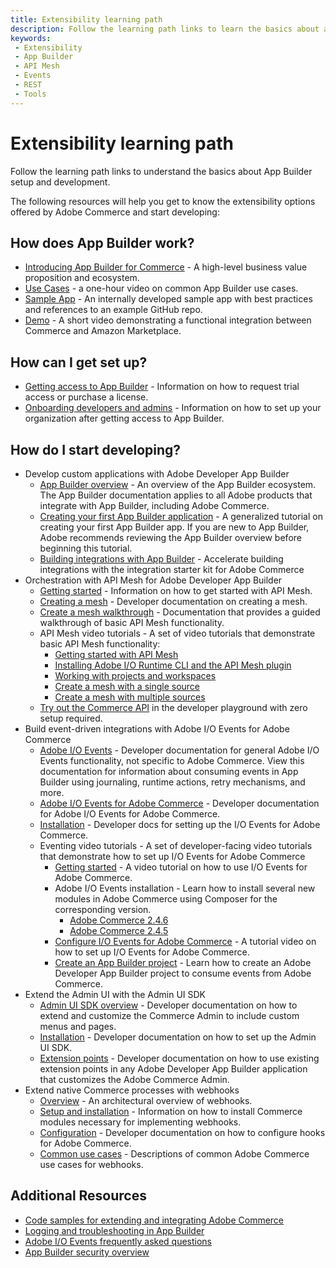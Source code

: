```yaml
---
title: Extensibility learning path
description: Follow the learning path links to learn the basics about app builder setup and development.
keywords:
 - Extensibility
 - App Builder
 - API Mesh
 - Events
 - REST
 - Tools
---
```


# Extensibility learning path

Follow the learning path links to understand the basics about App Builder setup and development.

The following resources will help you get to know the extensibility options offered by Adobe Commerce and start developing:

## How does App Builder work?

- [Introducing App Builder for Commerce](https://experienceleague.adobe.com/docs/commerce-learn/tutorials/adobe-developer-app-builder/introduction-to-app-builder.html) - A high-level business value proposition and ecosystem.
- [Use Cases](https://www.youtube.com/watch?v=spm90jwC94A&t=1s) - a one-hour video on common App Builder use cases.
- [Sample App](./amazon-sales-channel/index.md) - An internally developed sample app with best practices and references to an example GitHub repo.
- [Demo](https://experienceleague.adobe.com/docs/commerce-learn/tutorials/adobe-developer-app-builder/app-builder-functional-demonstration.html) - A short video demonstrating a functional integration between Commerce and Amazon Marketplace.

## How can I get set up?

- [Getting access to App Builder](https://developer.adobe.com/app-builder/docs/overview/getting_access/) - Information on how to request trial access or purchase a license.
- [Onboarding developers and admins](https://helpx.adobe.com/enterprise/using/manage-developers.html) - Information on how to set up your organization after getting access to App Builder.

## How do I start developing?

- Develop custom applications with Adobe Developer App Builder
  - [App Builder overview](https://developer.adobe.com/app-builder/docs/overview/) - An overview of the App Builder ecosystem. The App Builder documentation applies to all Adobe products that integrate with App Builder, including Adobe Commerce.
  - [Creating your first App Builder application](https://developer.adobe.com/app-builder/docs/getting_started/first_app/) - A generalized tutorial on creating your first App Builder app. If you are new to App Builder, Adobe recommends reviewing the App Builder overview before beginning this tutorial.
  - [Building integrations with App Builder](../starter-kit/integration/create-integration.md) - Accelerate building integrations with the integration starter kit for Adobe Commerce
- Orchestration with API Mesh for Adobe Developer App Builder
  - [Getting started](https://developer.adobe.com/graphql-mesh-gateway/gateway/getting-started/) - Information on how to get started with API Mesh.
  - [Creating a mesh](https://developer.adobe.com/graphql-mesh-gateway/gateway/create-mesh/) - Developer documentation on creating a mesh.
  - [Create a mesh walkthrough](https://developer.adobe.com/graphql-mesh-gateway/gateway/mesh_walkthrough/) - Documentation that provides a guided walkthrough of basic API Mesh functionality.
  - API Mesh video tutorials - A set of video tutorials that demonstrate basic API Mesh functionality:
    - [Getting started with API Mesh](https://experienceleague.adobe.com/docs/commerce-learn/tutorials/adobe-developer-app-builder/api-mesh/getting-started-api-mesh.html)
    - [Installing Adobe I/O Runtime CLI and the API Mesh plugin](https://experienceleague.adobe.com/docs/commerce-learn/tutorials/adobe-developer-app-builder/api-mesh/installing-aio-mesh-plugin.html)
    - [Working with projects and workspaces](https://experienceleague.adobe.com/docs/commerce-learn/tutorials/adobe-developer-app-builder/api-mesh/aio-projects-workspaces.html)
    - [Create a mesh with a single source](https://experienceleague.adobe.com/docs/commerce-learn/tutorials/adobe-developer-app-builder/api-mesh/graphql-single-source.html)
    - [Create a mesh with multiple sources](https://experienceleague.adobe.com/docs/commerce-learn/tutorials/adobe-developer-app-builder/api-mesh/graphql-multiple-source.html?lang=en)
  - [Try out the Commerce API](https://experienceleague.adobe.com/developer/commerce/storefront/playgrounds/commerce-services/) in the developer playground with zero setup required.
- Build event-driven integrations with Adobe I/O Events for Adobe Commerce
  - [Adobe I/O Events](https://developer.adobe.com/events/docs/) - Developer documentation for general Adobe I/O Events functionality, not specific to Adobe Commerce. View this documentation for information about consuming events in App Builder using journaling, runtime actions, retry mechanisms, and more.
  - [Adobe I/O Events for Adobe Commerce](https://developer.adobe.com/commerce/extensibility/events/) - Developer documentation for Adobe I/O Events for Adobe Commerce.
  - [Installation](https://developer.adobe.com/commerce/extensibility/events/installation/) - Developer docs for setting up the I/O Events for Adobe Commerce.
  - Eventing video tutorials - A set of developer-facing video tutorials that demonstrate how to set up I/O Events for Adobe Commerce
     - [Getting started](https://experienceleague.adobe.com/docs/commerce-learn/tutorials/adobe-developer-app-builder/io-events/getting-started-io-events.html) - A video tutorial on how to use I/O Events for Adobe Commerce.
     - Adobe I/O Events installation - Learn how to install several new modules in Adobe Commerce using Composer for the corresponding version.
       - [Adobe Commerce 2.4.6](https://experienceleague.adobe.com/docs/commerce-learn/tutorials/adobe-developer-app-builder/io-events/2-4-6-installation.html)
       - [Adobe Commerce 2.4.5](https://experienceleague.adobe.com/docs/commerce-learn/tutorials/adobe-developer-app-builder/io-events/2-4-5-installation.html)
     - [Configure I/O Events for Adobe Commerce](https://experienceleague.adobe.com/docs/commerce-learn/tutorials/adobe-developer-app-builder/io-events/configure-commerce.html) - A tutorial video on how to set up I/O Events for Adobe Commerce.
     - [Create an App Builder project](https://experienceleague.adobe.com/docs/commerce-learn/tutorials/adobe-developer-app-builder/io-events/create-app-builder-project.html) - Learn how to create an Adobe Developer App Builder project to consume events from Adobe Commerce.
- Extend the Admin UI with the Admin UI SDK
  - [Admin UI SDK overview](https://developer.adobe.com/commerce/extensibility/admin-ui-sdk/) - Developer documentation on how to extend and customize the Commerce Admin to include custom menus and pages.
  - [Installation](https://developer.adobe.com/commerce/extensibility/admin-ui-sdk/installation/) - Developer documentation on how to set up the Admin UI SDK.
  - [Extension points](https://developer.adobe.com/commerce/extensibility/admin-ui-sdk/extension-points/) - Developer documentation on how to use existing extension points in any Adobe Developer App Builder application that customizes the Adobe Commerce Admin.
- Extend native Commerce processes with webhooks
  - [Overview](https://developer.adobe.com/commerce/extensibility/webhooks/) - An architectural overview of webhooks.
  - [Setup and installation](../webhooks/installation.md) - Information on how to install Commerce modules necessary for implementing webhooks.
  - [Configuration](../webhooks/hooks.md) - Developer documentation on how to configure hooks for Adobe Commerce.
  - [Common use cases](../webhooks/use-cases/index.md) - Descriptions of common Adobe Commerce use cases for webhooks.

## Additional Resources

- [Code samples for extending and integrating Adobe Commerce](https://developer.adobe.com/commerce/code-samples)
- [Logging and troubleshooting in App Builder](./best-practices/logging-troubleshooting.md)
- [Adobe I/O Events frequently asked questions](https://developer.adobe.com/events/docs/support/faq/)
- [App Builder security overview](https://developer.adobe.com/app-builder/docs/guides/security/)
